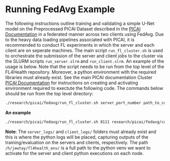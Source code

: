 # Running FedAvg Example

The following instructions outline training and validating a simple U-Net model on the Preprocessed PICAI Dataset described in the [PICAI Documentation](/research/picai/README.md) in a federated manner across two clients using FedAvg. Due to the heavy data loading pipelines associated with PICAI, it is recommended to conduct FL experiments in which the server and each client are on seperate machines. The main script `run_fl_cluster.sh` is used to orchestrate the submission of the server and client jobs to the cluster via the SLURM scripts `run_server.slrm` and `run_client.slrm`. An example of the usage is below. Note that the script needs to be run from the top level of the FL4Health repository. Moreover, a python environment with the required libraries must already exist.  See the main PICAI documentation Cluster [PICAI Documentation](/research/picai/README.md) for instructions on creating and activating environment required to exectute the following code. The commands below should be run from the top level directory:

```bash
./research/picai/fedavg/run_fl_cluster.sh server_port_number path_to_config.yaml folder_for_server_logs/ folder_for_client_logs/ path_to_desired_venv/
```
__An example__
```bash
./research/picai/fedavg/run_fl_cluster.sh 8111 research/picai/fedavg/config.yaml research/picai/fedavg/server_logs/ research/picai/fedavg/client_logs/ /h/jewtay/fl4health_env/
```

__Note__: The `server_logs/` and `client_logs/` folders must already exist and this is where the python logs will be placed, capturing outputs of the training/evaluation on the servers and clients, respectively. The path `/h/jewtay/fl4health_env/` is a full path to the python venv we want to activate for the server and client python executions on each node.
